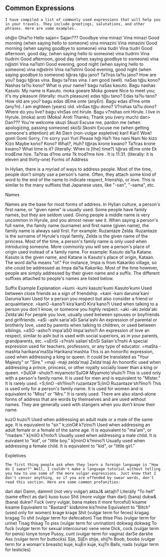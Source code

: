 ## Common Expressions

    I have compiled a list of commonly used expressions that will help you in your travels. They include greetings, salutations, and other phrases. Here are some examples. 
 

oh@o 
Oha?io
Hello
sajan< 
Sajan???
Goodbye
vina minazi 
Vina minazi
Good morning (when saying hello to someone)
vina minazini 
Vina minazini
Good morning (when saying goodbye to someone)
vina tiudri 
Vina tiudri
Good afternoon, good day, (when saying hello to someone)
vina tiudrini 
Vina tiudrini
Good afternoon, good day (when saying goodbye to someone)
vina n@stri 
Vina na?istri
Good evening, good night (when saying hello to someone)
vina n@strini 
Vina na?istrini
Good evening, good night (when saying goodbye to someone)
t@ras t@u jano? 
Ta?iras ta?iu jano?
How are you?
bagu t@ras vina. 
Bagu ta?iras vina.
I am good (well).
naSas t@u kono? 
Nashas ta?iu kono?
What is your name?
bagu naSas kasuto. 
Bagu nashas Kasuto.
My name is Kasuto.
moka goeare 
Moka goeare
Nice to meet you; it's my pleasure (literally: much pleasure)
edas t@u tano? 
Edas ta?iu tano?
How old are you?
bagu edas dEme onte (anyEn). 
Bagu edas d?me onte (any?n).
I am eighteen (years) old.
vInSas t@u dono? 
V?nshas ta?iu dono?
Where do you live?
bagu vInSas ont hirule. 
Bagu v?nshas ont Hirule.
I live in Hyrule.
 (moka) aroti 
(Moka) Aroti
 Thanks; Thank you (very much)
dan> 
Dan???
You're welcome
 skuzi 
Skuzi
Excuse me, pardon me (when apologizing, passing someone) 
 skoSi 
Skoshi
Excuse me (when getting someone's attention)
ati 
Ati
Darn (non-vulgar expletive)
kari! 
Kari!
Wow!
gomi 
Gomi
Sorry, I'm sorry
yuri 
Yuri
Please
h@ 
Ha?i
Yes
nani 
Nani
No
kizo 
Kizo
Maybe
kono? 
Kono?
What?, Huh?
t@ras krone kwano?
Ta?iras krone kwano?
What time is it? (literally: When is \[the\] time?)
t@ras dEme onte Ek trodEme hire. 
Ta?iras d?me onte ?k trod?me hire .
It is 11:31. (literally: it is eleven and thirty-one)
Forms of Address

 In Hylian, there is a myriad of ways to address people. Most of the time, people don't simply use a person's name. Often, they attach some kind of word to the end of the name to indicate respect, frienship, or love. This is similar to the many suffixes that Japanese uses, like "-san", "-sama", etc.

Names

  Names are the base for most forms of address. In Hylian culture, a person's first name, or "given name" is usually used. Some people have family names, but they are seldom used. Giving people a middle name is very uncommon in Hyrule, and you almost never see it. 
    When saying a person's full name, the family name (surname) and first name (given name), the family name is always said first. For example: Ruzantaze Zelda. Ruzantaze is the surname of Hyrule's royal family, Zelda is the given name of the princess. Most of the time, a person's family name is only used when introducing someone. More commonly you will see a person's place of origin used instead of a family name. For example: Kasuto da?ia Katane. Kasuto is the given name, and Katane is Kasuto's place of origin, Kataan. The word da?ia means "of." For instance, Impa is from Kakariko village, so she could be addressed as Impa da?ia Kakariko. Most of the time however, people are simply addressed by their given name and a suffix. The different suffixes attached to people's names are listed below. 
 

Suffix
Example
Explanation
=kumi 
-kumi
kasuto'kumi 
Kasuto'kumi
Used between close friends as a sign of friendship.
=kani 
-kani
darunia'kani 
Darunia'kani
Used for a person you respect but also consider a friend or acquaintance.
=kanO 
-kano?i
kira'kanO 
Kira'kano?i
Used when talking to a person you don't know, or someone you highly respect.
=aki 
-aki
zelda'aki 
Zelda'aki
For people you love, usually used between spouses or boyfriends and girlfriends.
=aSi 
-ashi
saria'aSi 
Saria'ashi
An expression of parental or brotherly love, used by parents when talking to children, or used between siblings.
=aSO 
-asho?i
impa'aSO 
Impa'asho?i
An expression of love an respect, similar to ashi but is used with social superiors, as in your parents, grandparents, etc.
=sEnSi 
-s?nshi
sailan'sEnSi 
Sailan's?nshi
A special expression used for teachers, professors, or any type of educator.
=maSta 
-mashta
harikana'maSta 
Harikana'mashta
This is an honorific expression, used when addressing a king or queen. It could be translated as "Your Majesty" or "Sire."
=maji 
-maji
zelda'maji 
Zelda'maji
An honorific used when addressing a prince, princess, or other royalty socially lower than a king or queen.
=SulO# 
-shulo?i
miyamoto'SulO# 
Miyamoto'shulo?i
This is used only with a person's family name. It is used for men and is equivalent to "Mister." It is rarely used.
=S;linO
-sh?lino?i
ruzantaze'S;linO
Ruzantaze'sh?lino?i
This is used only for a person's family name. It is used for women and is equivalent to "Miss" or "Mrs." It is rarely used.
    There are also stand-alone forms of address that are words by themselves and are used without names. They are generally used with stangers when you don't know their name. 
 

 	 
kuzO 
kuzo?i
Used when addressing an adult male or a male of the same age. It is equivalent to "sir."
k;zinO# 
k?zino?i
Used when addressing an adult female or a female of the same age. It is equivalent to "ma'am", or "madam."
k[milO 
k?milo?i
Usually used when addressing a male child. It is euivalent to "kid", or "little boy."
k[minO 
k?mino?i
Usually used when addressing a female child. It is equivalent to "kid", or "little girl."

 

Expletives

    The first thing people ask when they learn a foreign language is "How do I swear?" Well, I couldn't make a language tutorial without telling you how to use some of the more vulgar expressions. Just know that I don't censor anything, so if you are offended by swear words, don't read this section. Here are some common profanities: 
 

dari 
dari
 Damn, dammit (not very vulgar)
aktaJ& 
aktajh?
Literally "To hell" (same effect as dari)
kuso 
kuso
Shit (more vulgar than dari)
(bana) dukw& 
(bana) dukw? 
Fuck (very vulgar, bana makes it more forceful) 
kisame 
kisame
Equivalent to "Bastard" 
kis&mine 
kis?mine
Equivalent to "Bitch" (used only for women) 
krage 
krage
Shit (vulgar term for feces) 
kragag 
kragag
To shit (vulgar term for defecation) 
Tise 
thise
Piss (vulgar term for urine) 
Tisag 
thisag
To piss (vulgar term for unrination) 
dokwag 
dokwag
To fuck (vulgar term for sexual intercourse) 
vene 
vene
Dick, cock (vulgar term for penis) 
tonye 
tonye
Pussy, cunt (vulgar term for vagina) 
darSe 
darshe
Ass (vulgar term for buttocks) 
Sije, SijEn 
shije, shij?n
Boob, boobs (vulgar term for a woman's breasts) 
kuje, kujEn 
kuje, kuj?n
Balls, nads (vulgar term for testicles) 
